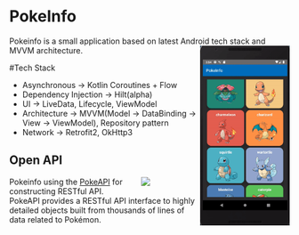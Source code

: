 # PokeInfo

Pokeinfo is a small application based on latest Android tech stack and MVVM architecture.
<img src="/previews/gif_two.gif" align="right" width="32%"/>

#Tech Stack

- Asynchronous -> Kotlin Coroutines + Flow
- Dependency Injection -> Hilt(alpha)
- UI -> LiveData, Lifecycle, ViewModel
- Architecture -> MVVM(Model -> DataBinding -> View -> ViewModel), Repository pattern
- Network -> Retrofit2, OkHttp3

## Open API

<img src="https://user-images.githubusercontent.com/24237865/83422649-d1b1d980-a464-11ea-8c91-a24fdf89cd6b.png" align="right" width="21%"/>

Pokeinfo using the [PokeAPI](https://pokeapi.co/) for constructing RESTful API.<br>
PokeAPI provides a RESTful API interface to highly detailed objects built from thousands of lines of data related to Pokémon.

